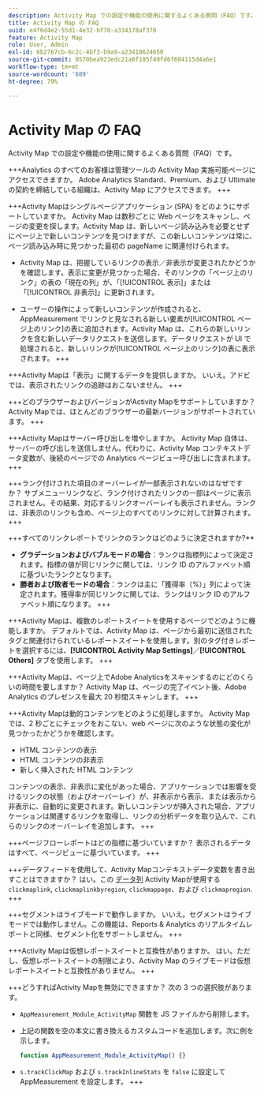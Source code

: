 ```yaml
---
description: Activity Map での設定や機能の使用に関するよくある質問（FAQ）です。
title: Activity Map の FAQ
uuid: e4f6d4e2-55d1-4e32-bf70-a334178af370
feature: Activity Map
role: User, Admin
exl-id: 6b2767cb-6c2c-4bf3-b9a9-a23418624650
source-git-commit: 0570bea923edc21a0f185f49fd6f604115d4a6e1
workflow-type: tm+mt
source-wordcount: '689'
ht-degree: 79%

---
```


# Activity Map の FAQ

Activity Map での設定や機能の使用に関するよくある質問（FAQ）です。

+++Analytics のすべてのお客様は管理ツールの Activity Map 実施可能ページにアクセスできますか。
Adobe Analytics Standard、Premium、および Ultimate の契約を締結している組織は、Activity Map にアクセスできます。
+++

+++Activity Mapはシングルページアプリケーション (SPA) をどのようにサポートしていますか。
Activity Map は数秒ごとに Web ページをスキャンし、ページの変更を探します。Activity Map は、新しいページ読み込みを必要とせずにページ上で新しいコンテンツを見つけますが、この新しいコンテンツは常に、ページ読み込み時に見つかった最初の pageName に関連付けられます。

* Activity Map は、把握しているリンクの表示／非表示が変更されたかどうかを確認します。表示に変更が見つかった場合、そのリンクの「ページ上のリンク」の表の「現在の列」が、「[!UICONTROL 表示]」または「[!UICONTROL 非表示]」に更新されます。

* ユーザーの操作によって新しいコンテンツが作成されると、AppMeasurement でリンクと見なされる新しい要素が[!UICONTROL ページ上のリンク]の表に追加されます。Activity Map は、これらの新しいリンクを含む新しいデータリクエストを送信します。データリクエストが UI で処理されると、新しいリンクが[!UICONTROL ページ上のリンク]の表に表示されます。
+++

+++Activity Mapは「表示」に関するデータを提供しますか。
いいえ。アドビでは、表示されたリンクの追跡はおこないません。
+++

+++どのブラウザーおよびバージョンがActivity Mapをサポートしていますか？
Activity Mapでは、ほとんどのブラウザーの最新バージョンがサポートされています。
+++

+++Activity Mapはサーバー呼び出しを増やしますか。
Activity Map 自体は、サーバーの呼び出しを送信しません。代わりに、Activity Map コンテキストデータ変数が、後続のページでの Analytics ページビュー呼び出しに含まれます。
+++

+++ランク付けされた項目のオーバーレイが一部表示されないのはなぜですか？
サブメニューリンクなど、ランク付けされたリンクの一部はページに表示されません。その結果、対応するリンクオーバーレイも表示されません。ランクは、非表示のリンクも含め、ページ上のすべてのリンクに対して計算されます。
+++

+++すべてのリンクレポートでリンクのランクはどのように決定されますか?**
* **グラデーションおよびバブルモードの場合**：ランクは指標列によって決定されます。指標の値が同じリンクに関しては、リンク ID のアルファベット順に基づいたランクとなります。
* **勝者および敗者モードの場合**：ランクは主に「獲得率（%）」列によって決定されます。獲得率が同じリンクに関しては、ランクはリンク ID のアルファベット順になります。
+++

+++Activity Mapは、複数のレポートスイートを使用するページでどのように機能しますか。
デフォルトでは、Activity Map は、ページから最初に送信されたタグと関連付けられているレポートスイートを使用します。別のタグ付きレポートを選択するには、**[!UICONTROL Activity Map Settings]**／**[!UICONTROL Others]** タブを使用します。
+++

+++Activity Mapは、ページ上でAdobe Analyticsをスキャンするのにどのくらいの時間を要しますか？
Activity Map は、ページの完了イベント後、Adobe Analytics のプレゼンスを最大 20 秒間スキャンします。
+++

+++Activity Mapは動的コンテンツをどのように処理しますか。
Activity Map では、2 秒ごとにチェックをおこない、web ページに次のような状態の変化が見つかったかどうかを確認します。

* HTML コンテンツの表示
* HTML コンテンツの非表示
* 新しく挿入された HTML コンテンツ

コンテンツの表示、非表示に変化があった場合、アプリケーションでは影響を受けるリンクの状態（およびオーバーレイ）が、非表示から表示、または表示から非表示に、自動的に変更されます。新しいコンテンツが挿入された場合、アプリケーションは関連するリンクを取得し、リンクの分析データを取り込んで、これらのリンクのオーバーレイを追加します。
+++

+++ページフローレポートはどの指標に基づいていますか？
表示されるデータはすべて、ページビューに基づいています。
+++

+++データフィードを使用して、Activity Mapコンテキストデータ変数を書き出すことはできますか？
はい。この [データ列](/help/export/analytics-data-feed/c-df-contents/datafeeds-reference.md) Activity Mapが使用する `clickmaplink`, `clickmaplinkbyregion`, `clickmappage`、および `clickmapregion`.
+++

+++セグメントはライブモードで動作しますか。
いいえ。セグメントはライブモードでは動作しません。この機能は、Reports &amp; Analytics のリアルタイムレポートと同様、セグメント化をサポートしません。
+++

+++Activity Mapは仮想レポートスイートと互換性がありますか。
はい。ただし、仮想レポートスイートの制限により、Activity Map のライブモードは仮想レポートスイートと互換性がありません。
+++

+++どうすればActivity Mapを無効にできますか？
次の 3 つの選択肢があります。

* `AppMeasurement_Module_ActivityMap` 関数を JS ファイルから削除します。
* 上記の関数を空の本文に書き換えるカスタムコードを追加します。次に例を示します。

   ```js
   function AppMeasurement_Module_ActivityMap() {}
   ```

* `s.trackClickMap` および `s.trackInlineStats` を `false` に設定して AppMeasurement を設定します。
+++
